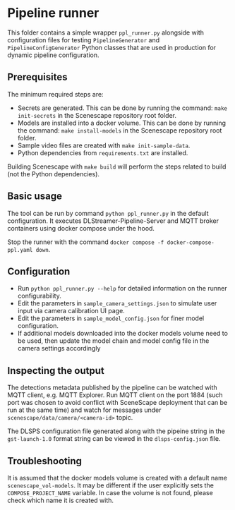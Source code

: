 # Pipeline runner

This folder contains a simple wrapper `ppl_runner.py` alongside with configuration files for testing `PipelineGenerator` and `PipelineConfigGenerator` Python classes that are used in production for dynamic pipeline configuration.

## Prerequisites

The minimum required steps are:

- Secrets are generated. This can be done by running the command: `make init-secrets` in the Scenescape repository root folder.
- Models are installed into a docker volume. This can be done by running the command: `make install-models` in the Scenescape repository root folder.
- Sample video files are created with `make init-sample-data`.
- Python dependencies from `requirements.txt` are installed.

Building Scenescape with `make build` will perform the steps related to build (not the Python dependencies).

## Basic usage

The tool can be run by command `python ppl_runner.py` in the default configuration. It executes DLStreamer-Pipeline-Server and MQTT broker containers using docker compose under the hood.

Stop the runner with the command `docker compose -f docker-compose-ppl.yaml down`.

## Configuration

- Run `python ppl_runner.py --help` for detailed information on the runner configurability.
- Edit the parameters in `sample_camera_settings.json` to simulate user input via camera calibration UI page.
- Edit the parameters in `sample_model_config.json` for finer model configuration.
- If additional models downloaded into the docker models volume need to be used, then update the model chain and model config file in the camera settings accordingly

## Inspecting the output

The detections metadata published by the pipeline can be watched with MQTT client, e.g. MQTT Explorer. Run MQTT client on the port 1884 (such port was chosen to avoid conflict with SceneScape deployment that can be run at the same time) and watch for messages under `scenescape/data/camera/<camera-id>` topic.

The DLSPS configuration file generated along with the pipeine string in the `gst-launch-1.0` format string can be viewed in the `dlsps-config.json` file.

## Troubleshooting

It is assumed that the docker models volume is created with a default name `scenescape_vol-models`. It may be different if the user explicitly sets the `COMPOSE_PROJECT_NAME` variable. In case the volume is not found, please check which name it is created with.

